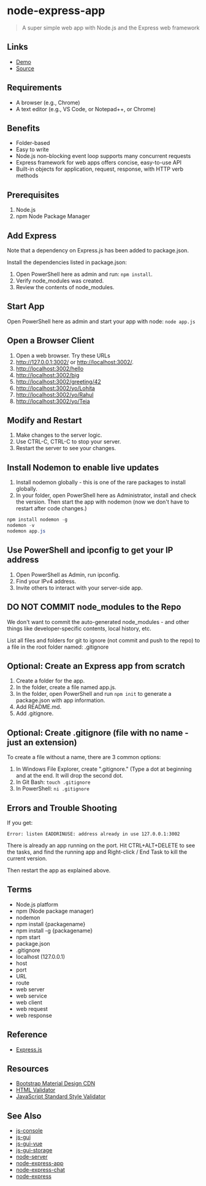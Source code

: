 # node-express-app

> A super simple web app with Node.js and the Express web framework

## Links

- [Demo](https://denisecase.github.io/node-express-app/)
- [Source](https://github.com/denisecase/node-express-app)

## Requirements

- A browser (e.g., Chrome)
- A text editor (e.g., VS Code, or Notepad++, or Chrome)

## Benefits

- Folder-based
- Easy to write
- Node.js non-blocking event loop supports many concurrent requests
- Express framework for web apps offers concise, easy-to-use API
- Built-in objects for application, request, response, with HTTP verb methods

## Prerequisites

1. Node.js
2. npm Node Package Manager

## Add Express

Note that a dependency on Express.js has been added to package.json.

Install the dependencies listed in package.json:

1. Open PowerShell here as admin and run: `npm install`.
2. Verify node_modules was created.
3. Review the contents of node_modules.

## Start App

Open PowerShell here as admin and start your app with node: `node app.js`

## Open a Browser Client

1. Open a web browser. Try these URLs
1. <http://127.0.0.1:3002/> or <http://localhost:3002/>.
1. <http://localhost:3002/hello>
1. <http://localhost:3002/big>
1. <http://localhost:3002/greeting/42>
1. <http://localhost:3002/yo/Lohita>
1. <http://localhost:3002/yo/Rahul>
1. <http://localhost:3002/yo/Teja>

## Modify and Restart

1. Make changes to the server logic.
1. Use CTRL-C, CTRL-C to stop your server.
1. Restart the server to see your changes.

## Install Nodemon to enable live updates

1. Install nodemon globally - this is one of the rare packages to install globally.
1. In your folder, open PowerShell here as Administrator, install and check the version. Then start the app with nodemon (now we don't have to restart after code changes.)

```PowerShell
npm install nodemon -g
nodemon -v
nodemon app.js
```

## Use PowerShell and ipconfig to get your IP address

1. Open PowerShell as Admin, run ipconfig.
1. Find your IPv4 address.
1. Invite others to interact with your server-side app.

## DO NOT COMMIT node_modules to the Repo

We don't want to commit the auto-generated node_modules - and other things like developer-specific contents, local history, etc.

List all files and folders for git to ignore (not commit and push to the repo) to a file in the root folder named: .gitignore

## Optional: Create an Express app from scratch

1. Create a folder for the app.
1. In the folder, create a file named app.js.
1. In the folder, open PowerShell and run `npm init` to generate a package.json with app information.
1. Add README.md.
1. Add .gitignore.

## Optional: Create .gitignore (file with no name - just an extension)

To create a file without a name, there are 3 common options:

1. In Windows File Explorer, create ".gitignore." (Type a dot at beginning and at the end. It will drop the second dot.
2. In Git Bash: `touch .gitignore`
3. In PowerShell:  `ni .gitignore`

## Errors and Trouble Shooting

If you get:

`Error: listen EADDRINUSE: address already in use 127.0.0.1:3002`

There is already an app running on the port. Hit CTRL+ALT+DELETE to see the tasks, and find the running app and Right-click / End Task to kill the current version.

Then restart the app as explained above.

## Terms

- Node.js platform
- npm (Node package manager)
- nodemon
- npm install {packagename}
- npm install -g {packagename}
- npm start
- package.json
- .gitignore
- localhost (127.0.0.1)
- host
- port
- URL
- route
- web server
- web service
- web client
- web request
- web response

## Reference

- [Express.js](https://expressjs.com/)

## Resources

- [Bootstrap Material Design CDN](https://mdbootstrap.com/md-bootstrap-cdn/)
- [HTML Validator](https://validator.w3.org/)
- [JavaScript Standard Style Validator](https://standardjs.com/demo.html)

## See Also

- [js-console](https://github.com/profcase/js-console)
- [js-gui](https://github.com/profcase/js-gui)
- [js-gui-vue](https://github.com/denisecase/js-gui-vue)
- [js-gui-storage](https://github.com/profcase/js-gui-storage)
- [node-server](https://github.com/denisecase/node-server)
- [node-express-app](https://github.com/denisecase/node-express-app)
- [node-express-chat](https://github.com/denisecase/node-express-chat)
- [node-express](https://github.com/denisecase/node-express)